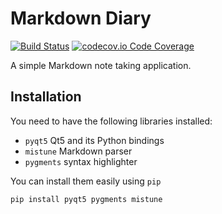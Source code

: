 # Markdown Diary

[![Build Status](https://travis-ci.org/dcervenkov/markdown-diary.svg?branch=master)](https://travis-ci.org/dcervenkov/markdown-diary)
[![codecov.io Code Coverage](https://img.shields.io/codecov/c/github/dcervenkov/markdown-diary.svg?maxAge=2592000)](https://codecov.io/github/dcervenkov/markdown-diary?branch=master)

A simple Markdown note taking application.


## Installation

You need to have the following libraries installed: 
 - `pyqt5` Qt5 and its Python bindings
 - `mistune` Markdown parser
 - `pygments` syntax highlighter

You can install them easily using `pip` 
```
pip install pyqt5 pygments mistune
```
